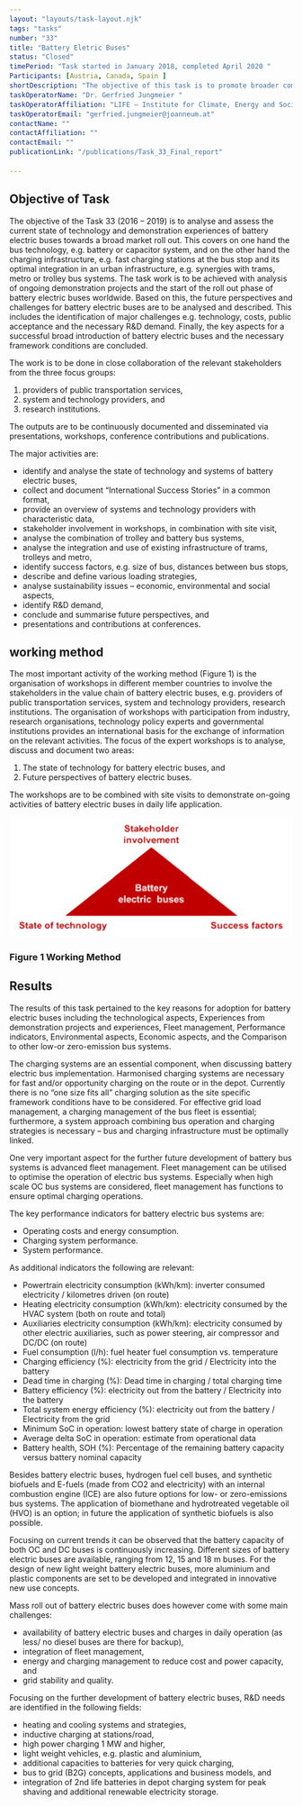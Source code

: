 ```yaml
---
layout: "layouts/task-layout.njk"
tags: "tasks"
number: "33"
title: "Battery Eletric Buses"
status: "Closed"
timePeriod: "Task started in January 2018, completed April 2020 "
Participants: [Austria, Canada, Spain ]
shortDescription: "The objective of this task is to promote broader commercialisation, acceptance and further development of SEVs."
taskOperatorName: "Dr. Gerfried Jungmeier "
taskOperatorAffiliation: "LIFE – Institute for Climate, Energy and Society "
taskOperatorEmail: "gerfried.jungmeier@joanneum.at"
contactName: ""
contactAffiliation: ""
contactEmail: ""
publicationLink: "/publications/Task_33_Final_report"

---
```


## Objective of Task
The objective of the Task 33 (2016 – 2019) is to analyse and assess the current state of technology and demonstration experiences of battery electric buses towards a broad market roll out. This covers on one hand the bus technology, e.g. battery or capacitor system, and on the other hand the charging infrastructure, e.g. fast charging stations at the bus stop and its optimal integration in an urban infrastructure, e.g. synergies with trams, metro or trolley bus systems. The task work is to be achieved with analysis of ongoing demonstration projects and the start of the roll out phase of battery electric buses worldwide. Based on this, the future perspectives and challenges for battery electric buses are to be analysed and described. This includes the identification of major challenges e.g. technology, costs, public acceptance and the necessary R&D demand. Finally, the key aspects for a successful broad introduction of battery electric buses and the necessary framework conditions are concluded.  

The work is to be done in close collaboration of the relevant stakeholders from the three focus groups: 

1. providers of public transportation services,  
2. system and technology providers, and 
3. research institutions. 

The outputs are to be continuously documented and disseminated via presentations, workshops, conference contributions and publications. 

The major activities are:  

- identify and analyse the state of technology and systems of battery electric buses, 
- collect and document “International Success Stories” in a common format, 
- provide an overview of systems and technology providers with characteristic data, 
- stakeholder involvement in workshops, in combination with site visit, 
- analyse the combination of trolley and battery bus systems, 
- analyse the integration and use of existing infrastructure of trams, trolleys and metro, 
- identify success factors, e.g. size of bus, distances between bus stops, 
- describe and define various loading strategies, 
- analyse sustainability issues – economic, environmental and social aspects, 
- identify R&D demand, 
- conclude and summarise future perspectives, and 
- presentations and contributions at conferences. 


## working method
The most important activity of the working method (Figure 1) is the organisation of workshops in different member countries to involve the stakeholders in the value chain of battery electric buses, e.g. providers of public transportation services, system and technology providers, research institutions. The organisation of workshops with participation from industry, research organisations, technology policy experts and governmental institutions provides an international basis for the exchange of information on the relevant activities. The focus of the expert workshops is to analyse, discuss and document two areas:  

1. The state of technology for battery electric buses, and  
2. Future perspectives of battery electric buses.  

The workshops are to be combined with site visits to demonstrate on-going activities of battery electric buses in daily life application.  

![Working method of task 33](/assets/images/task33_figure_One.png)
### Figure 1 Working Method

## Results
The results of this task pertained to the key reasons for adoption for battery electric buses including the technological aspects, Experiences from demonstration projects and experiences, Fleet management, Performance indicators, Environmental aspects, Economic aspects, and the Comparison to other low-or zero-emission bus systems. 

The charging systems are an essential component, when discussing battery electric bus implementation. Harmonised charging systems are necessary for fast and/or opportunity charging on the route or in the depot. Currently there is no “one size fits all” charging solution as the site specific framework conditions have to be considered. For effective grid load management, a charging management of the bus fleet is essential; furthermore, a system approach combining bus operation and charging strategies is necessary – bus and charging infrastructure must be optimally linked. 

One very important aspect for the further future development of battery bus systems is advanced fleet management. Fleet management can be utilised to optimise the operation of electric bus systems. Especially when high scale OC bus systems are considered, fleet management has functions to ensure optimal charging operations.  

The key performance indicators for battery electric bus systems are: 

- Operating costs and energy consumption. 
- Charging system performance. 
- System performance. 

As additional indicators the following are relevant:  

- Powertrain electricity consumption (kWh/km): inverter consumed electricity / kilometres driven (on route) 
- Heating electricity consumption (kWh/km): electricity consumed by the HVAC system (both on route and total) 
- Auxiliaries electricity consumption (kWh/km): electricity consumed by other electric auxiliaries, such as power steering, air compressor and DC/DC (on route) 
- Fuel consumption (l/h): fuel heater fuel consumption vs. temperature 
- Charging efficiency (%): electricity from the grid / Electricity into the battery 
- Dead time in charging (%): Dead time in charging / total charging time 
- Battery efficiency (%): electricity out from the battery / Electricity into the battery 
- Total system energy efficiency (%): electricity out from the battery / Electricity from the grid 
- Minimum SoC in operation: lowest battery state of charge in operation 
- Average delta SoC in operation: estimate from operational data 
- Battery health, SOH (%): Percentage of the remaining battery capacity versus battery nominal capacity 

Besides battery electric buses, hydrogen fuel cell buses, and synthetic biofuels and E-fuels (made from CO2 and electricity) with an internal combustion engine (ICE) are also future options for low- or zero-emissions bus systems. The application of biomethane and hydrotreated vegetable oil (HVO) is an option; in future the application of synthetic biofuels is also possible.  

Focusing on current trends it can be observed that the battery capacity of both OC and DC buses is continuously increasing. Different sizes of battery electric buses are available, ranging from 12, 15 and 18 m buses. For the design of new light weight battery electric buses, more aluminium and plastic components are set to be developed and integrated in innovative new use concepts.  

Mass roll out of battery electric buses does however come with some main challenges: 

- availability of battery electric buses and charges in daily operation (as less/ no diesel buses are there for backup), 
- integration of fleet management, 
- energy and charging management to reduce cost and power capacity, and 
- grid stability and quality. 

Focusing on the further development of battery electric buses, R&D needs are identified in the following fields: 

- heating and cooling systems and strategies, 
- inductive charging at stations/road, 
- high power charging 1 MW and higher, 
- light weight vehicles, e.g. plastic and aluminium, 
- additional capacities to batteries for very quick charging, 
- bus to grid (B2G) concepts, applications and business models, and 
- integration of 2nd life batteries in depot charging system for peak shaving and additional renewable electricity storage. 